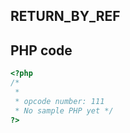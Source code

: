 RETURN\_BY\_REF
---------------

PHP code
--------

``` php
<?php 
/*
 * 
 * opcode number: 111
 * No sample PHP yet */
?>
```
